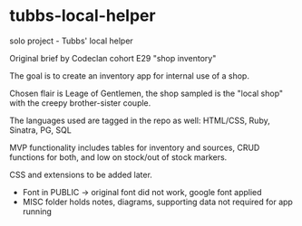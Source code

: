 # tubbs-local-helper
solo project - Tubbs' local helper


Original brief by Codeclan cohort E29 "shop inventory"

The goal is to create an inventory app for internal use of a shop. 

Chosen flair is Leage of Gentlemen, the shop sampled is the "local shop" with the creepy brother-sister couple.

The languages used are tagged in the repo as well: HTML/CSS, Ruby, Sinatra, PG, SQL

MVP functionality includes tables for inventory and sources, CRUD functions for both, and low on stock/out of stock
markers.

CSS and extensions to be added later.

- Font in PUBLIC -> original font did not work, google font applied
- MISC folder holds notes, diagrams, supporting data not required for app running
